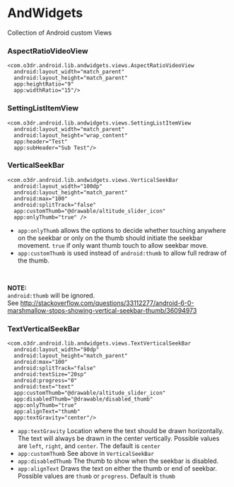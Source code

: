 # AndWidgets
Collection of Android custom Views

### AspectRatioVideoView 
```
<com.o3dr.android.lib.andwidgets.views.AspectRatioVideoView
  android:layout_width="match_parent"
  android:layout_height="match_parent"
  app:heightRatio="9"
  app:widthRatio="15"/>
```        

### SettingListItemView
```    
<com.o3dr.android.lib.andwidgets.views.SettingListItemView
  android:layout_width="match_parent"
  android:layout_height="wrap_content"
  app:header="Test"
  app:subHeader="Sub Test"/>
```

### VerticalSeekBar
```
<com.o3dr.android.lib.andwidgets.views.VerticalSeekBar
  android:layout_width="100dp"
  android:layout_height="match_parent"
  android:max="100"
  android:splitTrack="false"
  app:customThumb="@drawable/altitude_slider_icon"
  app:onlyThumb="true" />
```

* `app:onlyThumb` allows the options to decide whether touching anywhere on the seekbar or only on the thumb should initiate  the seekbar movement. `true` if only want thumb touch to allow seekbar move. <br/>
* `app:customThumb` is used instead of `android:thumb` to allow full redraw of the thumb.
<br/>

**NOTE:** <br/>
`android:thumb` will be ignored. <br/>
See http://stackoverflow.com/questions/33112277/android-6-0-marshmallow-stops-showing-vertical-seekbar-thumb/36094973

### TextVerticalSeekBar
```
<com.o3dr.android.lib.andwidgets.views.TextVerticalSeekBar
  android:layout_width="90dp"
  android:layout_height="match_parent"
  android:max="100"
  android:splitTrack="false"
  android:textSize="20sp"
  android:progress="0"
  android:text="text"
  app:customThumb="@drawable/altitude_slider_icon"
  app:disabledThumb="@drawable/disabled_thumb"
  app:onlyThumb="true"
  app:alignText="thumb"
  app:textGravity="center"/>
```        

* `app:textGravity` Location where the text should be drawn horizontally. The text will always be drawn in the center vertically. Possible values are `left`, `right`, and `center`. The default is `center`
* `app:customThumb` See above in `VerticalSeekBar`
* `app:disabledThumb` The thumb to show when the seekbar is disabled.
* `app:alignText` Draws the text on either the thumb or end of seekbar. Possible values are `thumb` or `progress`. Default is `thumb`
